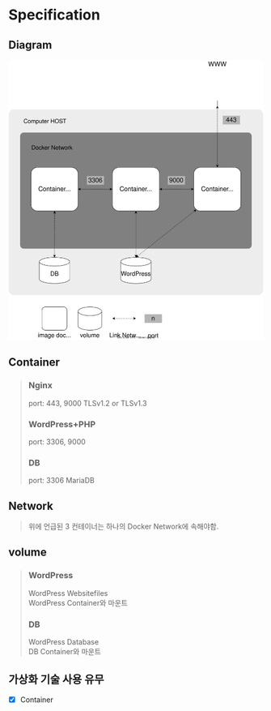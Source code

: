 # Specification
## Diagram
![Diagram](specification.svg)
## Container
>### Nginx
> port: 443, 9000
> TLSv1.2 or TLSv1.3
>### WordPress+PHP
> port: 3306, 9000
>### DB
> port: 3306
> MariaDB
## Network
> 위에 언급된 3 컨테이너는 하나의 Docker Network에 속해야함.
## volume
>### WordPress
> WordPress Websitefiles \
> WordPress Container와 마운트
>### DB
> WordPress Database \
> DB Container와 마운트
## 가상화 기술 사용 유무
- [x] Container